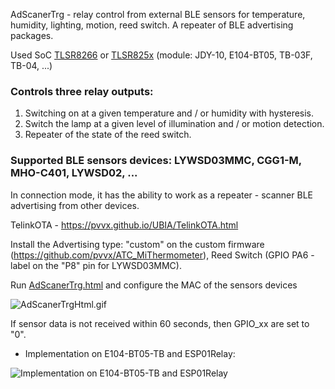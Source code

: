 AdScanerTrg - relay control from external BLE sensors for temperature, humidity, lighting, motion, reed switch. A repeater of BLE advertising packages.

Used SoC [TLSR8266](https://github.com/pvvx/AdScanerTrg/TLSR8266) or [TLSR825x](https://github.com/pvvx/AdScanerTrg/TLSR825x) (module: JDY-10, E104-BT05, TB-03F, TB-04, ...)

### Controls three relay outputs:
1. Switching on at a given temperature and / or humidity with hysteresis.
2. Switch the lamp at a given level of illumination and / or motion detection.
3. Repeater of the state of the reed switch.

### Supported BLE sensors devices: LYWSD03MMC, CGG1-M, MHO-C401, LYWSD02, ...

In connection mode, it has the ability to work as a repeater - scanner BLE advertising from other devices.

TelinkOTA - https://pvvx.github.io/UBIA/TelinkOTA.html

Install the Advertising type: "custom" on the custom firmware 
(https://github.com/pvvx/ATC_MiThermometer),
Reed Switch (GPIO PA6 - label on the "P8" pin for LYWSD03MMC).

Run [AdScanerTrg.html](https://pvvx.github.io/AdScanerTrg/AdScanerTrg.html) 
and configure the MAC of the sensors devices

![AdScanerTrgHtml.gif](https://raw.githubusercontent.com/pvvx/pvvx.github.io/master/AdScanerTrg/img/AdScanerTrgHtml.gif)

If sensor data is not received within 60 seconds, then GPIO_xx are set to "0".

* Implementation on E104-BT05-TB and ESP01Relay:

![Implementation on E104-BT05-TB and ESP01Relay](https://raw.githubusercontent.com/pvvx/pvvx.github.io/master/AdScanerTrg/img/AdScanerTrg-E104-BT05.gif)




